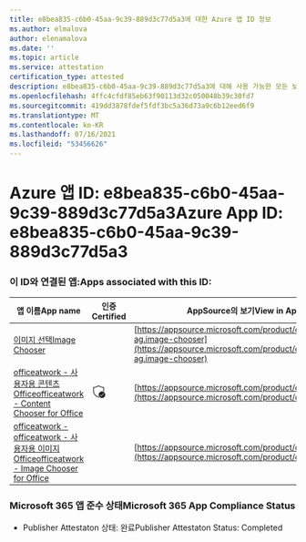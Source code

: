 ```yaml
---
title: e8bea835-c6b0-45aa-9c39-889d3c77d5a3에 대한 Azure 앱 ID 정보
ms.author: elmalova
author: elenamalova
ms.date: ''
ms.topic: article
ms.service: attestation
certification_type: attested
description: e8bea835-c6b0-45aa-9c39-889d3c77d5a3에 대해 사용 가능한 모든 보안 및 규정 준수 정보입니다.
ms.openlocfilehash: 4ffc4cfdf85eb63f90113d32c050048b39c30fd7
ms.sourcegitcommit: 419dd3878fdef5fdf3bc5a36d73a9c6b12eed6f9
ms.translationtype: MT
ms.contentlocale: ko-KR
ms.lasthandoff: 07/16/2021
ms.locfileid: "53456626"
---
```

# <a name="azure-app-id-e8bea835-c6b0-45aa-9c39-889d3c77d5a3"></a><span data-ttu-id="a122b-103">Azure 앱 ID: e8bea835-c6b0-45aa-9c39-889d3c77d5a3</span><span class="sxs-lookup"><span data-stu-id="a122b-103">Azure App ID: e8bea835-c6b0-45aa-9c39-889d3c77d5a3</span></span>


### <a name="apps-associated-with-this-id"></a><span data-ttu-id="a122b-104">이 ID와 연결된 앱:</span><span class="sxs-lookup"><span data-stu-id="a122b-104">Apps associated with this ID:</span></span>
| <span data-ttu-id="a122b-105">**앱 이름**</span><span class="sxs-lookup"><span data-stu-id="a122b-105">**App name**</span></span> | <span data-ttu-id="a122b-106">**인증**</span><span class="sxs-lookup"><span data-stu-id="a122b-106">**Certified**</span></span> | <span data-ttu-id="a122b-107">**AppSource의 보기**</span><span class="sxs-lookup"><span data-stu-id="a122b-107">**View in AppSource**</span></span> |
|-|-|-|
| [<span data-ttu-id="a122b-108">이미지 선택</span><span class="sxs-lookup"><span data-stu-id="a122b-108">Image Chooser</span></span>](https://docs.microsoft.com/en-us/microsoft-365-app-certification/forward/officeatwork-ag.image-chooser) |  | [https://appsource.microsoft.com/product/office/officeatwork-ag.image-chooser](https://appsource.microsoft.com/product/office/officeatwork-ag.image-chooser) |
| [<span data-ttu-id="a122b-109">officeatwork - 사용자용 콘텐츠 Office</span><span class="sxs-lookup"><span data-stu-id="a122b-109">officeatwork - Content Chooser for Office</span></span>](https://docs.microsoft.com/en-us/microsoft-365-app-certification/forward/WA104380602) | <img alt="Certified application badge" src="../media/certified-badge.png" height="25" width="25" /> | [https://appsource.microsoft.com/product/office/WA104380602](https://appsource.microsoft.com/product/office/WA104380602) |
| [<span data-ttu-id="a122b-110">officeatwork - officeatwork - 사용자용 이미지 Office</span><span class="sxs-lookup"><span data-stu-id="a122b-110">officeatwork - Image Chooser for Office</span></span>](https://docs.microsoft.com/en-us/microsoft-365-app-certification/forward/WA200002683) |  | [https://appsource.microsoft.com/product/office/WA200002683](https://appsource.microsoft.com/product/office/WA200002683) |

### <a name="microsoft-365-app-compliance-status"></a><span data-ttu-id="a122b-111">Microsoft 365 앱 준수 상태</span><span class="sxs-lookup"><span data-stu-id="a122b-111">Microsoft 365 App Compliance Status</span></span>
- <span data-ttu-id="a122b-112">Publisher Attestaton 상태: 완료</span><span class="sxs-lookup"><span data-stu-id="a122b-112">Publisher Attestaton Status: Completed</span></span>
